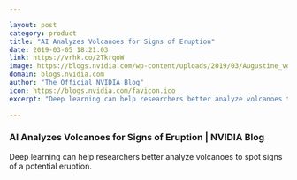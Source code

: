 ```yaml
---

layout: post
category: product
title: "AI Analyzes Volcanoes for Signs of Eruption"
date: 2019-03-05 18:21:03
link: https://vrhk.co/2TkrqoW
image: https://blogs.nvidia.com/wp-content/uploads/2019/03/Augustine_volcano_Jan_24_2006_-_Cyrus_Read.jpg
domain: blogs.nvidia.com
author: "The Official NVIDIA Blog"
icon: https://blogs.nvidia.com/favicon.ico
excerpt: "Deep learning can help researchers better analyze volcanoes to spot signs of a potential eruption."

---
```


### AI Analyzes Volcanoes for Signs of Eruption | NVIDIA Blog

Deep learning can help researchers better analyze volcanoes to spot signs of a potential eruption.